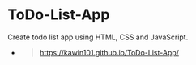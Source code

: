 # ToDo-List-App
Create todo list app using HTML, CSS and JavaScript.
* > https://kawin101.github.io/ToDo-List-App/

